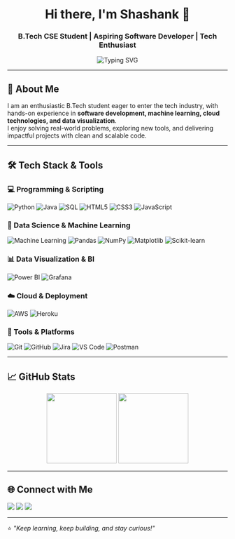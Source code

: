 <!-- Profile Header -->
<h1 align="center">Hi there, I'm Shashank 👋</h1>
<h3 align="center">B.Tech CSE Student | Aspiring Software Developer | Tech Enthusiast</h3>

<p align="center">
  <img src="https://readme-typing-svg.demolab.com?font=Fira+Code&weight=500&pause=1000&color=4CAF50&center=true&width=550&lines=Passionate+about+Coding+and+Innovation;Always+Learning+New+Technologies;Full+Stack+%7C+Cloud+%7C+ML" alt="Typing SVG" />
</p>

---

## 🚀 About Me
I am an enthusiastic B.Tech student eager to enter the tech industry, with hands-on experience in **software development, machine learning, cloud technologies, and data visualization**.  
I enjoy solving real-world problems, exploring new tools, and delivering impactful projects with clean and scalable code.

---

## 🛠️ Tech Stack & Tools

### 💻 Programming & Scripting
![Python](https://img.shields.io/badge/Python-3776AB?style=for-the-badge&logo=python&logoColor=white)
![Java](https://img.shields.io/badge/Java-007396?style=for-the-badge&logo=java&logoColor=white)
![SQL](https://img.shields.io/badge/SQL-336791?style=for-the-badge&logo=postgresql&logoColor=white)
![HTML5](https://img.shields.io/badge/HTML5-E34F26?style=for-the-badge&logo=html5&logoColor=white)
![CSS3](https://img.shields.io/badge/CSS3-1572B6?style=for-the-badge&logo=css3&logoColor=white)
![JavaScript](https://img.shields.io/badge/JavaScript-F7E018?style=for-the-badge&logo=javascript&logoColor=black)

### 🤖 Data Science & Machine Learning
![Machine Learning](https://img.shields.io/badge/Machine%20Learning-102230?style=for-the-badge&logo=tensorflow&logoColor=white)
![Pandas](https://img.shields.io/badge/Pandas-150458?style=for-the-badge&logo=pandas&logoColor=white)
![NumPy](https://img.shields.io/badge/Numpy-013243?style=for-the-badge&logo=numpy&logoColor=white)
![Matplotlib](https://img.shields.io/badge/Matplotlib-11557C?style=for-the-badge)
![Scikit-learn](https://img.shields.io/badge/Scikit%20Learn-F7931E?style=for-the-badge&logo=scikit-learn&logoColor=white)

### 📊 Data Visualization & BI
![Power BI](https://img.shields.io/badge/PowerBI-F2C811?style=for-the-badge&logo=powerbi&logoColor=black)
![Grafana](https://img.shields.io/badge/Grafana-F46800?style=for-the-badge&logo=grafana&logoColor=white)

### ☁️ Cloud & Deployment
![AWS](https://img.shields.io/badge/AWS-FF9900?style=for-the-badge&logo=amazonaws&logoColor=white)
![Heroku](https://img.shields.io/badge/Heroku-430098?style=for-the-badge&logo=heroku&logoColor=white)

### 🔧 Tools & Platforms
![Git](https://img.shields.io/badge/Git-F05032?style=for-the-badge&logo=git&logoColor=white)
![GitHub](https://img.shields.io/badge/GitHub-181717?style=for-the-badge&logo=github&logoColor=white)
![Jira](https://img.shields.io/badge/Jira-0052CC?style=for-the-badge&logo=jira&logoColor=white)
![VS Code](https://img.shields.io/badge/VS%20Code-007ACC?style=for-the-badge&logo=visualstudiocode&logoColor=white)
![Postman](https://img.shields.io/badge/Postman-FF6C37?style=for-the-badge&logo=postman&logoColor=white)


---

## 📈 GitHub Stats
<p align="center">
  <img src="https://github-readme-stats.vercel.app/api?username=Shashankkota&show_icons=true&theme=radical" height="160" />
  <img src="https://github-readme-streak-stats.herokuapp.com/?user=Shashankkota&theme=radical" height="160" />
</p>

---

## 🌐 Connect with Me
<p align="left">
<a href="https://linkedin.com/in/kota-shashank"><img src="https://img.shields.io/badge/LinkedIn-0077B5?style=for-the-badge&logo=linkedin&logoColor=white"/></a>
<a href="mailto:shashank96187@gmail.com"><img src="https://img.shields.io/badge/Email-D14836?style=for-the-badge&logo=gmail&logoColor=white"/></a>
<a href="https://github.com/Shashankkota"><img src="https://img.shields.io/badge/GitHub-100000?style=for-the-badge&logo=github&logoColor=white"/></a>
</p>

---

⭐ *"Keep learning, keep building, and stay curious!"*
